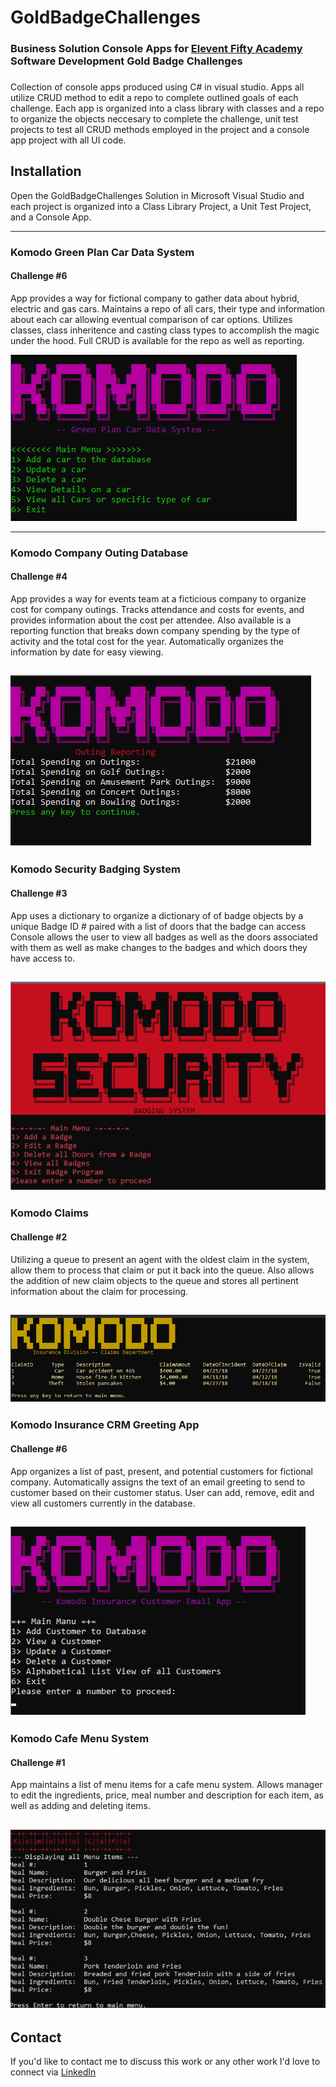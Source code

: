 # GoldBadgeChallenges

### Business Solution Console Apps for [Elevent Fifty Academy](https://elevenfifty.org/) Software Development Gold Badge Challenges


###
Collection of console apps produced using C# in visual studio.  Apps all utilize CRUD method to edit a repo to complete outlined goals of each challenge.
Each app is organized into a class library with classes and a repo to organize the objects neccesary to complete the challenge, unit test projects to test all CRUD
methods employed in the project and a console app project with all UI code.

## Installation

Open the GoldBadgeChallenges Solution in Microsoft Visual Studio and each project is organized into a Class Library Project, a Unit Test Project, and a Console App.

---
### Komodo Green Plan Car Data System
#### Challenge #6
App provides a way for fictional company to gather data about hybrid, electric and gas cars. Maintains a repo of all cars, their type and information about each car allowing eventual comparison of car options. Utilizes classes, class inheritence and casting class types to accomplish the magic under the hood. Full CRUD is available for the repo as well as reporting.

![alt text](https://raw.githubusercontent.com/JoshHambright/GoldBadgeChallenges/master/assets/greenplan.png "Greenplan App Screenshot")

---
### Komodo Company Outing Database
#### Challenge #4
App provides a way for events team at a ficticious company to organize cost for company outings.  Tracks attendance and costs for events, and provides information
about the cost per attendee. Also available is a reporting function that breaks down company spending by the type of activity and the total cost for the year.
Automatically organizes the information by date for easy viewing.

![alt text](https://raw.githubusercontent.com/JoshHambright/GoldBadgeChallenges/master/assets/outings.png "Outing App Screenshot")
---
### Komodo Security Badging System
#### Challenge #3
App uses a dictionary to organize a dictionary of of badge objects by a unique Badge ID # paired with a list of doors that the badge can access
Console allows the user to view all badges as well as the doors associated with them as well as make changes to the badges and which doors they have
access to.

![alt text](https://raw.githubusercontent.com/JoshHambright/GoldBadgeChallenges/master/assets/badges.png "Badges App Screenshot")
---
### Komodo Claims
#### Challenge #2
Utilizing a queue to present an agent with the oldest claim in the system, allow them to process that claim or put it back into the queue. Also allows the 
addition of new claim objects to the queue and stores all pertinent information about the claim for processing.

![alt text](https://raw.githubusercontent.com/JoshHambright/GoldBadgeChallenges/master/assets/claims.png "Claims App Screenshot")
---

### Komodo Insurance CRM Greeting App
#### Challenge #6
App organizes a list of past, present, and potential customers for fictional company.  Automatically assigns the text of an email greeting to send to customer based on
their customer status.  User can add, remove, edit and view all customers currently in the database.

![alt text](https://raw.githubusercontent.com/JoshHambright/GoldBadgeChallenges/master/assets/greetings.png "Greeting App Screenshot")
---
### Komodo Cafe Menu System
#### Challenge #1
App maintains a list of menu items for a cafe menu system.  Allows manager to edit the ingredients, price, meal number and description for each item, as well as
adding and deleting items.

![alt text](https://raw.githubusercontent.com/JoshHambright/GoldBadgeChallenges/master/assets/cafe.png "Cafe App Screenshot")
---
## Contact
If you'd like to contact me to discuss this work or any other work I'd love to connect via [LinkedIn](https://www.linkedin.com/in/josh-hambright)





